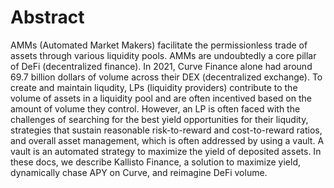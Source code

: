 # Abstract

AMMs (Automated Market Makers) facilitate the permissionless trade of assets 
through various liquidity pools. AMMs are undoubtedly a core pillar of DeFi
(decentralized finance). In 2021, Curve Finance alone had around 69.7 billion dollars 
of volume across their DEX (decentralized exchange). To create and maintain liqudity, 
LPs (liquidity providers) contribute to the volume of assets in a liquidity pool and 
are often incentived based on the amount of volume they control. However, an LP is 
often faced with the challenges of searching for the best yield opportunities for their 
liqudity, strategies that sustain reasonable risk-to-reward and cost-to-reward ratios, 
and overall asset management, which is often addressed by using a vault. A vault is an 
automated strategy to maximize the yield of deposited assets. In these docs, we describe 
Kallisto Finance, a solution to maximize yield, dynamically chase APY on Curve, and reimagine 
DeFi volume.
